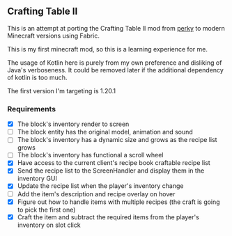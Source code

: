 ## Crafting Table II
This is an attempt at porting the Crafting Table II mod from [perky](https://github.com/perky/CraftingTableII) to modern Minecraft versions using Fabric.

This is my first minecraft mod, so this is a learning experience for me.

The usage of Kotlin here is purely from my own preference and disliking of Java's verboseness. It could be removed later if the additional dependency of kotlin is too much.

The first version I'm targeting is 1.20.1

### Requirements

- [x] The block's inventory render to screen
- [ ] The block entity has the original model, animation and sound
- [ ] The block's inventory has a dynamic size and grows as the recipe list grows
- [ ] The block's inventory has functional a scroll wheel 
- [x] Have access to the current client's recipe book craftable recipe list
- [x] Send the recipe list to the ScreenHandler and display them in the inventory GUI
- [x] Update the recipe list when the player's inventory change
- [ ] Add the item's description and recipe overlay on hover
- [x] Figure out how to handle items with multiple recipes (the craft is going to pick the first one)
- [x] Craft the item and subtract the required items from the player's inventory on slot click